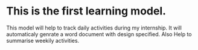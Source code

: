 # This is the first learning model.
 
This model will help to track daily activities during my internship.
It will automaticaly genrate a word document with design specified.
Also Help to summarise weekily activities.

          